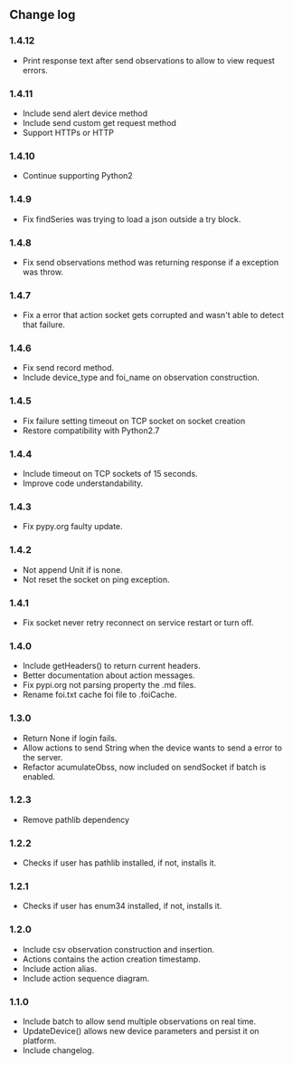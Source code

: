 ## Change log

### 1.4.12
* Print response text after send observations to allow to view request errors.

### 1.4.11
* Include send alert device method
* Include send custom get request method
* Support HTTPs or HTTP

### 1.4.10
* Continue supporting Python2

### 1.4.9
* Fix findSeries was trying to load a json outside a try block.

### 1.4.8
* Fix send observations method was returning response if a exception was throw.

### 1.4.7
* Fix a error that action socket gets corrupted and wasn't able to detect that failure.

### 1.4.6
* Fix send record method.
* Include device_type and foi_name on observation construction.

### 1.4.5
* Fix failure setting timeout on TCP socket on socket creation
* Restore compatibility with Python2.7

### 1.4.4
* Include timeout on TCP sockets of 15 seconds.
* Improve code understandability.

### 1.4.3
* Fix pypy.org faulty update.

### 1.4.2
* Not append Unit if is none.
* Not reset the socket on ping exception.


### 1.4.1
* Fix socket never retry reconnect on service restart or turn off.


### 1.4.0
* Include getHeaders() to return current headers.
* Better documentation about action messages.
* Fix pypi.org not parsing property the .md files.
* Rename foi.txt cache foi file to .foiCache.


### 1.3.0
* Return None if login fails.  
* Allow actions to send String when the device wants to send a error to the server.  
* Refactor acumulateObss, now included on sendSocket if batch is enabled.  

### 1.2.3
* Remove pathlib dependency

### 1.2.2
* Checks if user has pathlib installed, if not, installs it.

### 1.2.1
* Checks if user has enum34 installed, if not, installs it.

### 1.2.0
* Include csv observation construction and insertion.
* Actions contains the action creation timestamp.
* Include action alias.
* Include action sequence diagram.

### 1.1.0
* Include batch to allow send multiple observations on real time.
* UpdateDevice() allows new device parameters and persist it on platform.
* Include changelog.